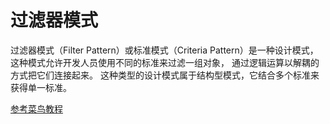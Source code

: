 # 过滤器模式

过滤器模式（Filter Pattern）或标准模式（Criteria Pattern）是一种设计模式，
这种模式允许开发人员使用不同的标准来过滤一组对象，
通过逻辑运算以解耦的方式把它们连接起来。
这种类型的设计模式属于结构型模式，它结合多个标准来获得单一标准。

[参考菜鸟教程](http://www.runoob.com/design-pattern/filter-pattern.html)